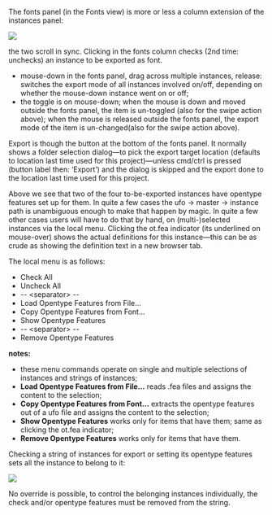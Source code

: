 The fonts panel (in the Fonts view) is more or less a column extension of the instances panel:

![](http://mmiworks.net/metapolator/fontscolumn.png)

the two scroll in sync. Clicking in the fonts column checks (2nd time: unchecks) an instance to be exported as font.

* mouse-down in the fonts panel, drag across multiple instances, release: switches the export mode of all instances involved on/off, depending on whether the mouse-down instance went on or off;
* the toggle is on mouse-down; when the mouse is down and moved outside the fonts panel, the item is un-toggled (also for the swipe action above); when the mouse is released outside the fonts panel, the export mode of the item is un-changed(also for the swipe action above).

Export is though the button at the bottom of the fonts panel. It normally shows a folder selection dialog—to pick the export target location (defaults to location last time used for this project)—unless cmd/ctrl is pressed (button label then: ‘Export’) and the dialog is skipped and the export done to the location last time used for this project.

Above we see that two of the four to-be-exported instances have opentype features set up for them. In quite a few cases the ufo -> master -> instance path is unambiguous enough to make that happen by magic. In quite a few other cases users will have to do that by hand, on (multi-)selected instances via the local menu. Clicking the ot.fea indicator (its underlined on mouse-over) shows the actual definitions for this instance—this can be as crude as showing the definition text in a new browser tab.

The local menu is as follows:

* Check All
* Uncheck All
* -- \<separator\> --
* Load Opentype Features from File…
* Copy Opentype Features from Font…
* Show Opentype Features
* -- \<separator\> --
* Remove Opentype Features

**notes:**

* these menu commands operate on single and multiple selections of instances and strings of instances;
* **Load Opentype Features from File…** reads .fea files and assigns the content to the selection;
* **Copy Opentype Features from Font…** extracts the opentype features out of a ufo file and assigns the content to the selection;
* **Show Opentype Features** works only for items that have them; same as clicking the ot.fea indicator;
* **Remove Opentype Features** works only for items that have them.

Checking a string of instances for export or setting its opentype features sets all the instance to belong to it:

![](http://mmiworks.net/metapolator/fontsstring.png)

No override is possible, to control the belonging instances individually, the check and/or opentype features must be removed from the string.